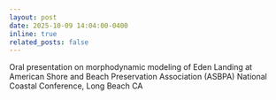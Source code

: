 ```yaml
---
layout: post
date: 2025-10-09 14:04:00-0400
inline: true
related_posts: false
---
```


Oral presentation on morphodynamic modeling of Eden Landing at American Shore and Beach Preservation Association (ASBPA) National Coastal Conference, Long Beach CA
